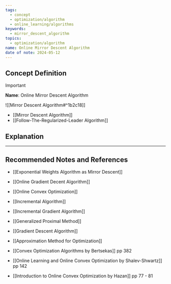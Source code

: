 ```yaml
---
tags:
  - concept
  - optimization/algorithm
  - online_learning/algorithms
keywords:
  - mirror_descent_algorithm
topics:
  - optimization/algorithm
name: Online Mirror Descent Algorithm
date of note: 2024-05-12
---
```


## Concept Definition

>[!important]
>**Name**: Online Mirror Descent Algorithm

![[Mirror Descent Algorithm#^1b2c18]]


- [[Mirror Descent Algorithm]]
- [[Follow-The-Regularized-Leader Algorithm]]

## Explanation







-----------
##  Recommended Notes and References


- [[Exponential Weights Algorithm as Mirror Descent]]
- [[Online Gradient Decent Algorithm]]
- [[Online Convex Optimization]]

- [[Incremental Algorithm]]
- [[Incremental Gradient Algorithm]]
- [[Generalized Proximal Method]]
- [[Gradient Descent Algorithm]]
- [[Approximation Method for Optimization]]

- [[Convex Optimization Algorithms by Bertsekas]] pp 382
- [[Online Learning and Online Convex Optimization by Shalev-Shwartz]] pp 142
- [[Introduction to Online Convex Optimization by Hazan]] pp 77 - 81